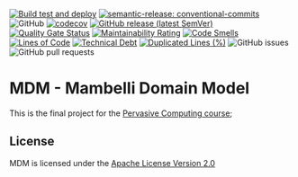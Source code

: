 [![Build test and deploy](https://github.com/atedeg/mdm/actions/workflows/ci.yml/badge.svg?branch=main)](https://github.com/atedeg/mdm/actions/workflows/ci.yml)
[![semantic-release: conventional-commits](https://img.shields.io/badge/semantic--release-conventional_commits-e10098?logo=semantic-release)](https://github.com/semantic-release/semantic-release)
![GitHub](https://img.shields.io/github/license/atedeg/mdm)
[![codecov](https://codecov.io/gh/atedeg/mdm/branch/main/graph/badge.svg?token=XZQOPAEFAU)](https://codecov.io/gh/atedeg/mdm)
[![GitHub release (latest SemVer)](https://img.shields.io/github/v/release/atedeg/mdm?color=red&label=latest%20release)](https://github.com/atedeg/mdm/releases/latest)
[![Quality Gate Status](https://sonarcloud.io/api/project_badges/measure?project=atedeg_mdm&metric=alert_status)](https://sonarcloud.io/summary/new_code?id=atedeg_mdm)
[![Maintainability Rating](https://sonarcloud.io/api/project_badges/measure?project=atedeg_mdm&metric=sqale_rating)](https://sonarcloud.io/summary/new_code?id=atedeg_mdm)
[![Code Smells](https://sonarcloud.io/api/project_badges/measure?project=atedeg_mdm&metric=code_smells)](https://sonarcloud.io/summary/new_code?id=atedeg_mdm)
[![Lines of Code](https://sonarcloud.io/api/project_badges/measure?project=atedeg_mdm&metric=ncloc)](https://sonarcloud.io/summary/new_code?id=atedeg_mdm)
[![Technical Debt](https://sonarcloud.io/api/project_badges/measure?project=atedeg_mdm&metric=sqale_index)](https://sonarcloud.io/summary/new_code?id=atedeg_mdm)
[![Duplicated Lines (%)](https://sonarcloud.io/api/project_badges/measure?project=atedeg_mdm&metric=duplicated_lines_density)](https://sonarcloud.io/summary/new_code?id=atedeg_mdm)
![GitHub issues](https://img.shields.io/github/issues/atedeg/mdm)
![GitHub pull requests](https://img.shields.io/github/issues-pr-raw/atedeg/mdm)

# MDM - Mambelli Domain Model

This is the final project for the [Pervasive Computing course](https://www.unibo.it/en/teaching/course-unit-catalogue/course-unit/2022/412647);

## License

MDM is licensed under the [Apache License Version 2.0](https://www.apache.org/licenses/LICENSE-2.0)
